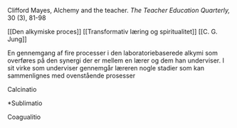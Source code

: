 Clifford Mayes, Alchemy and the teacher. *The Teacher Education Quarterly,* 30 (3), 81-98

[[Den alkymiske proces]]
[[Transformativ læring og spiritualitet]]
[[C. G. Jung]]

En gennemgang af fire processer i den laboratoriebaserede alkymi som overføres på den synergi der er mellem en lærer og dem han underviser. I sit virke som underviser gennemgår læreren nogle stadier som kan sammenlignes med ovenstående prosesser

Calcinatio

*Sublimatio

Coagualitio

